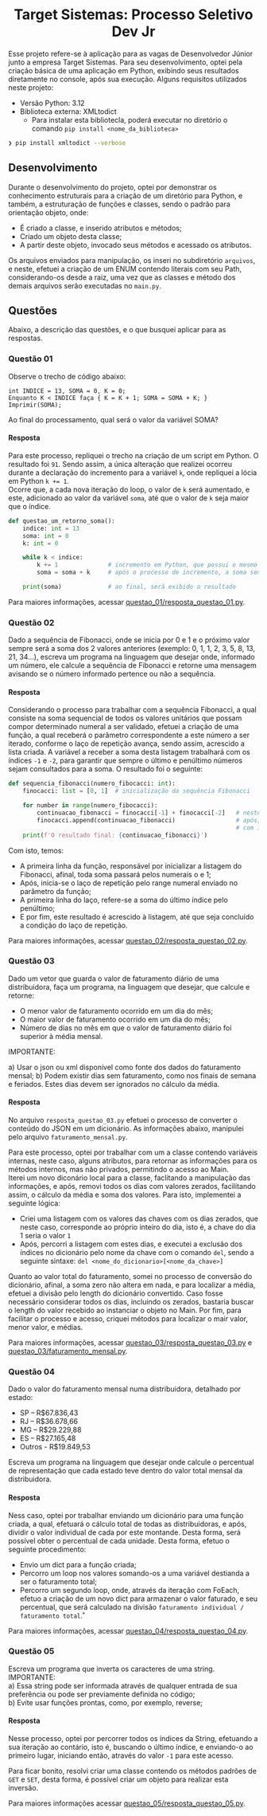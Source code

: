 <h1 align="center">Target Sistemas: Processo Seletivo Dev Jr</h1>

Esse projeto refere-se à aplicação para as vagas de Desenvolvedor Júnior junto a empresa Target Sistemas. Para seu desenvolvimento, optei pela criação básica de uma aplicação em Python, exibindo seus resultados diretamente no console, após sua execução. Alguns requisitos utilizados neste projeto:

- Versão Python: 3.12
- Biblioteca externa: XMLtodict
    - Para instalar esta bibliotecla, poderá executar no diretório o comando `pip install <nome_da_biblioteca>`

```bash
❯ pip install xmltodict --verbose
```

## Desenvolvimento

Durante o desenvolvimento do projeto, optei por demonstrar os conhecimento estruturais para a criação de um diretório para Python, e também, a estruturação de funções e classes, sendo o padrão para orientação objeto, onde:

- É criado a classe, e inserido atributos e métodos;
- Criado um objeto desta classe;
- A partir deste objeto, invocado seus métodos e acessado os atributos.

Os arquivos enviados para manipulação, os inseri no subdiretório `arquivos`, e neste, efetuei a criação de um ENUM contendo literais com seu Path, considerando-os desde a raiz, uma vez que as classes e método dos demais arquivos serão executadas no `main.py`.

## Questões

Abaixo, a descrição das questões, e o que busquei aplicar para as respostas.

### Questão 01

Observe o trecho de código abaixo:

```
int INDICE = 13, SOMA = 0, K = 0;  
Enquanto K < INDICE faça { K = K + 1; SOMA = SOMA + K; } Imprimir(SOMA);  
```

Ao final do processamento, qual será o valor da variável SOMA?

#### Resposta

Para este processo, repliquei o trecho na criação de um script em Python. O resultado foi `91`. Sendo assim, a única alteração que realizei ocorreu durante a declaração do incremento para a variável `k`, onde repliquei a lócia em Python 
`k += 1`. <br>
Ocorre que, a cada nova iteração do loop, o valor de `k` será aumentado, e este, adicionado ao valor da variável `soma`, até que o valor de `k` seja maior que o índice.

```python
def questao_um_retorno_soma():
    indice: int = 13
    soma: int = 0
    k: int = 0

    while k < indice:
        k += 1              # incremento em Python, que possui o mesmo resultado k = k + 1
        soma = soma + k     # após o processo de incremento, a soma sempre receberá a adição ao seu novo valor

    print(soma)             # ao final, será exibido o resultado
```

Para maiores informações, acessar [questao_01/resposta_questao_01.py](questao_01/resposta_questao_01.py).

### Questão 02

Dado a sequência de Fibonacci, onde se inicia por 0 e 1 e o próximo valor sempre será a soma dos 2 valores anteriores (exemplo: 0, 1, 1, 2, 3, 5, 8, 13, 21, 34...), escreva um programa na linguagem que desejar onde, informado um número, ele calcule a sequência de Fibonacci e retorne uma mensagem avisando se o número informado pertence ou não a sequência.

#### Resposta

Considerando o processo para trabalhar com a sequência Fibonacci, a qual consiste na soma sequencial de todos os valores unitários que possam compor determinado numeral a ser validado, efetuei a criação de uma função, a qual receberá o  parâmetro correspondente a este número a ser iterado, conforme o laço de repetição avança, sendo assim, acrescido a lista criada. A variável a receber a soma desta listagem trabalhará com os índices `-1` e `-2`, para garantir que sempre o último e penúltimo números sejam consultados para a soma. O resultado foi o seguinte:

```python
def sequencia_fibonacci(numero_fibocacci: int):
    finocacci: list = [0, 1]  # inicialização da sequência Fibonacci

    for number in range(numero_fibocacci):
        continuacao_fibonacci = finocacci[-1] + finocacci[-2]   # neste processo, o índice -1 será a garantia que sempre será validado o último item da lista, que por sua vez, somará com o penúltimo número
        finocacci.append(continuacao_fibonacci)                 # após, a soma em questão, será adicionada à lista através do método append(), atualizando então o último índice da listagem, e garantindo a repetição da linha anterior
                                                                # com isto, existe a garanti que o laço será repetido até que toda a lista seja populada com a númeração Fibonacci a ser validada
    print(f'O resultado final: {continuacao_fibonacci}')

```

Com isto, temos:

- A primeira linha da função, responsável por inicializar a listagem do Fibonacci, afinal, toda soma passará pelos numerais o e 1;
- Após, inicia-se o laço de repetição pelo range numeral enviado no parâmetro da função;
- A primeira linha do laço, refere-se a soma do último índice pelo penúltimo;
- E por fim, este resultado é acrescido à listagem, até que seja concluído a condição do laço de repetição.

Para maiores informações, acessar [questao_02/resposta_questao_02.py](questao_02/resposta_questao_02.py).

### Questão 03

Dado um vetor que guarda o valor de faturamento diário de uma distribuidora, faça um programa, na linguagem que desejar, que calcule e retorne:

- O menor valor de faturamento ocorrido em um dia do mês;
- O maior valor de faturamento ocorrido em um dia do mês;
- Número de dias no mês em que o valor de faturamento diário foi superior à média mensal. 
 
IMPORTANTE:

a) Usar o json ou xml disponível como fonte dos dados do faturamento mensal; 
b) Podem existir dias sem faturamento, como nos finais de semana e feriados. Estes dias devem ser ignorados no cálculo da média.

#### Resposta

No arquivo `resposta_questao_03.py` efetuei o processo de converter o conteúdo do JSON em um dicionário. As informações abaixo, manipulei pelo arquivo `faturamento_mensal.py`.

Para este processo, optei por trabalhar com um a classe contendo variáveis internas, neste caso, alguns atributos, para retornar as informações para os métodos internos, mas não privados, permitindo o acesso ao Main. <br>
Iterei um novo diconário local para a classe,  faclitando a manipulação das informações, e após, removi todos os dias com valores zerados, facilitando assim, o cálculo da média e soma dos valores. Para isto, implementei a seguinte lógica:

- Criei uma listagem com os valores das chaves com os dias zerados, que neste caso, corresponde ao próprio inteiro do dia, isto é, a chave do dia 1 seria o valor `1`
- Após, percorri a listagem com estes dias, e executei a exclusão dos índices no dicionário pelo nome da chave com o comando `del`, sendo a seguinte sintaxe: `del <nome_do_dicionario>[<nome_da_chave>]`
  
Quanto ao valor total do faturamento, somei no processo de conversão do dicionário, afinal, a soma zero não altera em nada, e para localizar a média, efetuei a divisão pelo length do dicionário convertido. Caso fosse necessário considerar todos os dias, incluindo os zerados, bastaria buscar o length do valor recebido ao instanciar o objeto no Main. Por fim, para facilitar o processo e acesso, criquei métodos para localizar o mair valor, menor valor, e médias.

Para maiores informações, acessar [questao_03/resposta_questao_03.py](questao_03/resposta_questao_03.py) e [questao_03/faturamento_mensal.py](questao_03/faturamento_mensal.py).

### Questão 04

Dado o valor do faturamento mensal numa distribuidora, detalhado por estado:  
- SP – R$67.836,43
- RJ – R$36.678,66
- MG – R$29.229,88
- ES – R$27.165,48
- Outros - R$19.849,53   

Escreva um programa na linguagem que desejar onde calcule o percentual de representação que cada estado teve dentro do valor total mensal da distribuidora. 

#### Resposta

Ness caso, optei por trabalhar enviando um dicionário para uma função criada, a qual, efetuará o cálculo total de todas as distribuidoras, e após, dividir o valor individual de cada por este montande. Desta forma, será possível  obter o percentual de cada unidade.
Desta forma, efetuo o seguinte procedimento:

- Envio um dict para a função criada;
- Percorro um loop nos valores somando-os a uma variável destianda a ser o faturamento total;
- Percorro um segundo loop, onde, através da iteração com FoEach, efetuo a criação de um novo dict para armazenar o valor faturado, e seu percentual, que será calculado na divisão `faturamento individual / faturamento total`.˚

Para maiores informações, acessar [questao_04/resposta_questao_04.py](questao_04/resposta_questao_04.py).

### Questão 05

Escreva um programa que inverta os caracteres de uma string.
IMPORTANTE:  
a) Essa string pode ser informada através de qualquer entrada de sua preferência ou pode ser previamente definida no código;  
b) Evite usar funções prontas, como, por exemplo, reverse;

#### Resposta
Nesse processo, optei por percorrer todos os índices da String, efetuando a sua iteração ao contário, isto é, buscando o último índice, e enviando-o ao primeiro lugar, iniciando então, através do valor `-1` para este acesso.

Para ficar bonito, resolvi criar uma classe contendo os métodos padrões de `GET` e `SET`, desta forma, é possível criar um objeto para realizar esta inversão.

Para maiores informações acessar [questao_05/resposta_questao_05.py](questao_05/resposta_questao_05.py).
